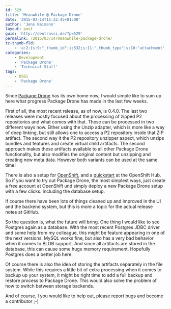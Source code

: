 ```yaml
---
id: 529
title: 'Meanwhile @ Package Drone'
date: '2015-03-14T15:32:45+01:00'
author: 'Jens Reimann'
layout: post
guid: 'http://dentrassi.de/?p=529'
permalink: /2015/03/14/meanwhile-package-drone/
tc-thumb-fld:
    - 'a:2:{s:9:"_thumb_id";i:532;s:11:"_thumb_type";s:10:"attachment";}'
categories:
    - Development
    - 'Package Drone'
    - 'Technical Stuff'
tags:
    - OSGi
    - 'Package Drone'
---
```


Since [Package Drone](http://packagedrone.org "Package Drone") has its own home now, I would simple like to sum up here what progress Package Drone has made in the last few weeks.

<!-- more -->

First of all, the most recent release, as of now, is 0.4.0. The last two releases were mostly focused about the processing of zipped P2 repositories and what comes with that. These can be processed in two different ways now. Either using the Unzip adapter, which is more like a way of deep linking, but still allows one to access a P2 repository inside that ZIP artifact. The second way it the P2 repository unzipper aspect, which unzips bundles and features and create virtual child artifacts. The second approach makes these artifacts available to all other Package Drone functionality, but also modifies the original content but unzipping and creating new meta data. However both variants can be used at the same time!

There is also a setup for [OpenShift](https://www.openshift.com/ "OpenShift"), and a [quickstart](https://hub.openshift.com/quickstarts/90-package-drone "Package Drone QuickStart") at the OpenShift Hub. So if you want to try out Package Drone, the most simplest ways, just create a free account at OpenShift und simply deploy a new Package Drone setup with a few clicks. Including the database setup.

If course there have been lots of things cleaned up and improved in the UI and the backend system, but this is more a topic for the actual release notes at GitHub.

So the question is, what the future will bring. One thing I would like to see Postgres again as a database. With the most recent Postgres JDBC driver and some help from my colleague, this might be feature appearing in one of the next versions. MySQL works fine, but also has a very bad behavior when it comes to BLOB support. And since all artifacts are stored in the database, this can cause some huge memory requirement. Hopefully Postgres does a better job here.

Of course there is also the idea of storing the artifacts separately in the file system. While this requires a little bit of extra processing when it comes to backup up your system, it might be right time to add a full backup and restore process to Package Drone. This would also solve the problem of how to switch between storage backends.

And of course, I you would like to help out, please report bugs and become a contributor ;-)
